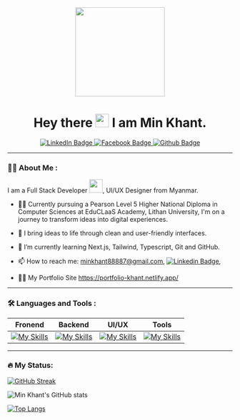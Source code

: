 
<div id="header" align="center">
  <!-- Top Gif -->
  <img src="https://media.giphy.com/media/QXwtfadqo7wbfmT46H/giphy.gif" width="200"/>

  <h1>
    Hey there
    <img src="https://media.giphy.com/media/hvRJCLFzcasrR4ia7z/giphy.gif" width="30px"/>
    I am Min Khant.
  </h1>

<!-- Social -->
  <div id="badges" align="center">
    <a href="https://www.linkedin.com/in/min-khant-0a0546232/">
      <img src="https://img.shields.io/badge/LinkedIn-black?style=for-the-badge&logo=linkedin&logoColor=white" alt="LinkedIn Badge"/>
    </a>
    <a href="https://www.facebook.com/profile.php?id=100024914349183">
      <img src="https://img.shields.io/badge/Facebook-blue?style=for-the-badge&logo=facebook&logoColor=white" alt="Facebook Badge"/>
    </a>
    <a href="https://github.com/Rayy-007">
      <img src="https://img.shields.io/badge/GitHub-white?style=for-the-badge&logo=github&logoColor=black" alt="Github Badge"/>
    </a>
  </div>

<!-- View Count -->
  <img align="center" src="https://komarev.com/ghpvc/?username=Rayy-007&style=flat-square&color=green" alt=""/>


</div>

<!-- Banner Gif -->
<!--
 <div align="center">
  <img src="https://media.giphy.com/media/dWesBcTLavkZuG35MI/giphy.gif" width="600" height="300"/>
</div>
-->

---

### 👨‍💻 About Me :

I am a Full Stack Developer <img src="https://media.giphy.com/media/WUlplcMpOCEmTGBtBW/giphy.gif" width="30">, UI/UX Designer from Myanmar.


- 🐱‍🏍 Currently pursuing a Pearson Level 5 Higher National Diploma in Computer Sciences at EduCLaaS Academy, Lithan University, I'm on a journey to transform ideas into digital experiences.
- :telescope: I bring ideas to life through clean and user-friendly interfaces. 

- :seedling: I’m currently learning Next.js, Tailwind, Typescript, Git and GitHub.

- 📫 How to reach me: minkhant88887@gmail.com, [![Linkedin Badge](https://img.shields.io/badge/-MinKhant-blue?style=flat&logo=Linkedin&logoColor=white)](https://www.linkedin.com/in/min-khant-0a0546232/"), 
- 👨‍🚒 My Portfolio Site https://portfolio-khant.netlify.app/
---

### 🛠️ Languages and Tools :
| Fronend | Backend | UI/UX | Tools |
| ------- | ------- | ----- | ----- |
| [![My Skills](https://skillicons.dev/icons?i=react,ts,tailwind,js,html,css,sass,bootstrap,jquery&theme=dark)](https://skillicons.dev) | [![My Skills](https://skills.thijs.gg/icons?i=nextjs,spring,java,mysql,mongodb&theme=dark)](https://skills.thijs.gg) | [![My Skills](https://skills.thijs.gg/icons?i=figma,svg&theme=dark)](https://skills.thijs.gg) | [![My Skills](https://skills.thijs.gg/icons?i=vscode,eclipse,postman,wordpress,git,github&theme=dark)](https://skills.thijs.gg)|



---
### 🔥 My Status: 
[![GitHub Streak](http://github-readme-streak-stats.herokuapp.com?user=Rayy-007&theme=dark&background=30,2c3e50,512DA8)](https://git.io/streak-stats)

![Min Khant's GitHub stats](https://github-readme-stats.vercel.app/api?username=Rayy-007&show=reviews,prs_merged&show_icons=true&include_all_commits=true&bg_color=30,2c3e50,512DA8&theme=highcontrast)

[![Top Langs](https://github-readme-stats.vercel.app/api/top-langs/?username=Rayy-007&layout=compact&theme=vision-friendly-dark&bg_color=30,2c3e50,512DA8)](https://github.com/anuraghazra/github-readme-stats)

